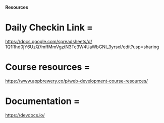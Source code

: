 **Resources**
# Daily Checkin Link = 
https://docs.google.com/spreadsheets/d/                   1Q1Rhd0jY6UzQ7mffMmVgztN3Tc3W4UaWbGNI_3yrsxI/edit?usp=sharing
# Course resources = 
https://www.appbrewery.co/p/web-development-course-resources/
# Documentation =
 https://devdocs.io/

